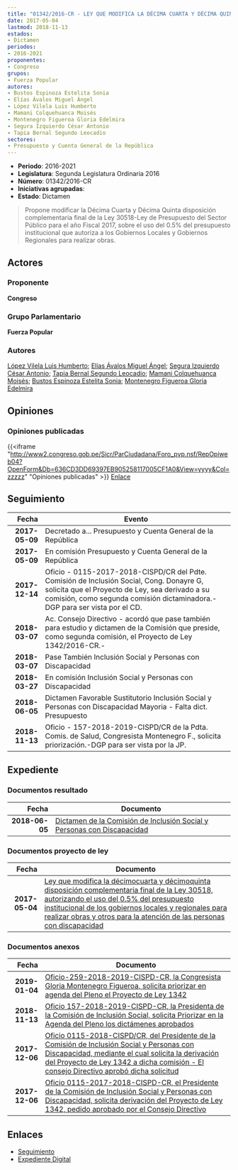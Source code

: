 ```yaml
---
title: "01342/2016-CR - LEY QUE MODIFICA LA DÉCIMA CUARTA Y DÉCIMA QUINTA DISPOSICIÓN COMPLEMENTARIA FINAL DE LA LEY 30518, AUTORIZANDO EL USO DEL 0.5% DEL PRESUPUESTO INSTITUCIONAL DE LOS GOBIERNOS LOCALES Y REGIONALES PARA REALIZAR OBRAS Y OTROS PARA LA ATENCIÓN DE LAS PERSONAS CON DISCAPACIDAD"
date: 2017-05-04
lastmod: 2018-11-13
estados:
- Dictamen
periodos:
- 2016-2021
proponentes:
- Congreso
grupos:
- Fuerza Popular
autores:
- Bustos Espinoza Estelita Sonia
- Elías Ávalos Miguel Ángel
- López Vilela Luis Humberto
- Mamani Colquehuanca Moisés
- Montenegro Figueroa Gloria Edelmira
- Segura Izquierdo César Antonio
- Tapia Bernal Segundo Leocadio
sectores:
- Presupuesto y Cuenta General de la República
---
```

- **Periodo**: 2016-2021
- **Legislatura**: Segunda Legislatura Ordinaria 2016
- **Número**: 01342/2016-CR
- **Iniciativas agrupadas**: 
- **Estado**: Dictamen

> Propone modificar la Décima Cuarta y Décima Quinta disposición complementaria final de la Ley 30518-Ley de Presupuesto del Sector Público para el año Fiscal 2017, sobre el uso del 0.5% del presupuesto institucional que autoriza a los Gobiernos Locales y Gobiernos Regionales para realizar obras.


## Actores

### Proponente

**Congreso**

### Grupo Parlamentario

**Fuerza Popular**

### Autores

[López Vilela Luis Humberto](mailto:mailto:llopezv@congreso.gob.pe); [Elías Ávalos Miguel Ángel](mailto:mailto:melias@congreso.gob.pe); [Segura Izquierdo César Antonio](mailto:mailto:csegura@congreso.gob.pe); [Tapia Bernal Segundo Leocadio](mailto:mailto:stapia@congreso.gob.pe); [Mamani Colquehuanca Moisés](mailto:mailto:mmamani@congreso.gob.pe); [Bustos Espinoza Estelita Sonia](mailto:mailto:ebustos@congreso.gob.pe); [Montenegro Figueroa Gloria Edelmira](mailto:mailto:gmontenegrof@congreso.gob.pe)

## Opiniones

### Opiniones publicadas

{{<iframe "http://www2.congreso.gob.pe/Sicr/ParCiudadana/Foro_pvp.nsf/RepOpiweb04?OpenForm&Db=636CD3DD69397EB905258117005CF1A0&View=yyyy&Col=zzzzz" "Opiniones publicadas" >}}
[Enlace](http://www2.congreso.gob.pe/Sicr/ParCiudadana/Foro_pvp.nsf/RepOpiweb04?OpenForm&Db=636CD3DD69397EB905258117005CF1A0&View=yyyy&Col=zzzzz)


## Seguimiento

| Fecha | Evento |
|------:|--------|
| **2017-05-09** | Decretado a... Presupuesto y Cuenta General de la República |
| **2017-05-09** | En comisión Presupuesto y Cuenta General de la República |
| **2017-12-14** | Oficio - 0115-2017-2018-CISPD/CR del Pdte. Comisión de Inclusión Social, Cong. Donayre G, solicita que el Proyecto de Ley, sea derivado a su comisión, como segunda comisión dictaminadora.- DGP para ser vista por el CD. |
| **2018-03-07** | Ac. Consejo Directivo - acordó que pase también para estudio y dictamen de la Comisión que preside, como segunda comisión, el Proyecto de Ley 1342/2016-CR.- |
| **2018-03-07** | Pase También Inclusión Social y Personas con Discapacidad |
| **2018-03-27** | En comisión Inclusión Social y Personas con Discapacidad |
| **2018-06-05** | Dictamen Favorable Sustitutorio Inclusión Social y Personas con Discapacidad Mayoria - Falta dict. Presupuesto |
| **2018-11-13** | Oficio - 157-2018-2019-CISPD/CR de la Pdta. Comis. de Salud, Congresista Montenegro F., solicita priorización.-DGP para ser vista por la JP. |

## Expediente

### Documentos resultado

| Fecha | Documento |
|------:|-----------|
| **2018-06-05** | [Dictamen de la Comisión de Inclusión Social y Personas con Discapacidad](http://www.leyes.congreso.gob.pe/Documentos/2016_2021/Dictamenes/Proyectos_de_Ley/01342DC13MAY20180605.pdf) |

### Documentos proyecto de ley

| Fecha | Documento |
|------:|-----------|
| **2017-05-04** | [Ley que modifica la décimocuarta y décimoquinta disposición complementaria final de la Ley 30518, autorizando el uso del 0.5% del presupuesto institucional de los gobiernos locales y regionales para realizar obras y otros para la atención de las personas con discapacidad](http://www.leyes.congreso.gob.pe/Documentos/2016_2021/Proyectos_de_Ley_y_de_Resoluciones_Legislativas/PL0134220170504.PDF) |

### Documentos anexos

| Fecha | Documento |
|------:|-----------|
| **2019-01-04** | [Oficio-259-2018-2019-CISPD-CR, la Congresista Gloria Montenegro Figueroa, solicita priorizar en agenda del Pleno el Proyecto de Ley 1342](http://www.leyes.congreso.gob.pe/Documentos/2016_2021/Oficios/Comisiones_Ordinarias/OFICIO-259-2018-2019-CISPD-CR.pdf) |
| **2018-11-13** | [Oficio 157-2018-2019-CISPD-CR, la Presidenta de la Comisión de Inclusión Social, solicita Priorizar en la Agenda del Pleno los dictámenes aprobados](http://www.leyes.congreso.gob.pe/Documentos/2016_2021/Oficios/Comisiones_Ordinarias/OFICIO-157-2018-2019-CISPD-CR.PDF) |
| **2017-12-06** | [Oficio 0115-2018-CISPD/CR, del Presidente de la Comisión de Inclusión Social y Personas con Discapacidad, mediante el cual solicita la derivación del Proyecto de Ley 1342 a dicha comisión - El consejo Directivo aprobó dicha solicitud](http://www.leyes.congreso.gob.pe/Documentos/2016_2021/Oficios/Comisiones_Ordinarias/OFICIO-0115-2017-2018-CISPD-CR.PDF) |
| **2017-12-06** | [Oficio 0115-2017-2018-CISPD-CR, el Presidente de la Comisión de Inclusión Social y Personas con Discapacidad, solicita derivación del Proyecto de Ley 1342, pedido aprobado por el Consejo Directivo](http://www.leyes.congreso.gob.pe/Documentos/2016_2021/Oficios/Comisiones_Ordinarias/OFICIO-0115-2017-2018-CISPD-CR.PDF) |

## Enlaces

- [Seguimiento](http://www2.congreso.gob.pe/Sicr/TraDocEstProc/CLProLey2016.nsf/f7fff46988ca05b1052578e100829cc7/178bc47421cf61e8052581170005467a?OpenDocument)
- [Expediente Digital](http://www2.congreso.gob.pe/Sicr/TraDocEstProc/Expvirt_2011.nsf/visbusqptramdoc1621/01342?opendocument)


